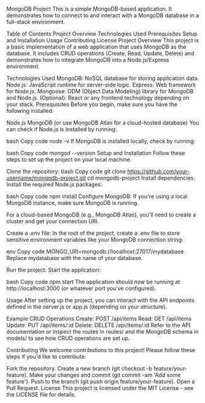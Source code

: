 MongoDB Project
This is a simple MongoDB-based application. It demonstrates how to connect to and interact with a MongoDB database in a full-stack environment.

Table of Contents
Project Overview
Technologies Used
Prerequisites
Setup and Installation
Usage
Contributing
License
Project Overview
This project is a basic implementation of a web application that uses MongoDB as the database. It includes CRUD operations (Create, Read, Update, Delete) and demonstrates how to integrate MongoDB into a Node.js/Express environment.

Technologies Used
MongoDB: NoSQL database for storing application data.
Node.js: JavaScript runtime for server-side logic.
Express: Web framework for Node.js.
Mongoose: ODM (Object Data Modeling) library for MongoDB and Node.js.
(Optional): React or any frontend technology depending on your stack.
Prerequisites
Before you begin, make sure you have the following installed:

Node.js
MongoDB (or use MongoDB Atlas for a cloud-hosted database)
You can check if Node.js is installed by running:

bash
Copy code
node -v
If MongoDB is installed locally, check by running:

bash
Copy code
mongod --version
Setup and Installation
Follow these steps to set up the project on your local machine.

Clone the repository:
bash
Copy code
git clone https://github.com/your-username/mongodb-project.git
cd mongodb-project
Install dependencies:
Install the required Node.js packages:

bash
Copy code
npm install
Configure MongoDB:
If you're using a local MongoDB instance, make sure MongoDB is running.

For a cloud-based MongoDB (e.g., MongoDB Atlas), you'll need to create a cluster and get your connection URI.

Create a .env file:
In the root of the project, create a .env file to store sensitive environment variables like your MongoDB connection string:

env
Copy code
MONGO_URI=mongodb://localhost:27017/mydatabase
Replace mydatabase with the name of your database.

Run the project:
Start the application:

bash
Copy code
npm start
The application should now be running at http://localhost:3000 (or whatever port you've configured).

Usage
After setting up the project, you can interact with the API endpoints defined in the server.js or app.js (depending on your structure).

Example CRUD Operations
Create: POST /api/items
Read: GET /api/items
Update: PUT /api/items/:id
Delete: DELETE /api/items/:id
Refer to the API documentation or inspect the routes in routes/ and the MongoDB schema in models/ to see how CRUD operations are set up.

Contributing
We welcome contributions to this project! Please follow these steps if you'd like to contribute:

Fork the repository.
Create a new branch (git checkout -b feature/your-feature).
Make your changes and commit (git commit -am 'Add some feature').
Push to the branch (git push origin feature/your-feature).
Open a Pull Request.
License
This project is licensed under the MIT License - see the LICENSE file for details.
